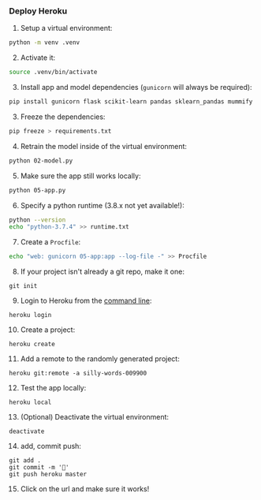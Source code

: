 ### Deploy Heroku

1. Setup a virtual environment:

```sh
python -m venv .venv
```

2. Activate it:

```sh
source .venv/bin/activate
```

3. Install app and model dependencies (`gunicorn` will always be required):

```sh
pip install gunicorn flask scikit-learn pandas sklearn_pandas mummify 
```

3. Freeze the dependencies:

```sh
pip freeze > requirements.txt
```

4. Retrain the model inside of the virtual environment:

```sh
python 02-model.py
```

5. Make sure the app still works locally:

```sh
python 05-app.py
```

6. Specify a python runtime (3.8.x not yet available!):

```sh
python --version
echo "python-3.7.4" >> runtime.txt
```

7. Create a `Procfile`:

```sh
echo "web: gunicorn 05-app:app --log-file -" >> Procfile
```

8. If your project isn't already a git repo, make it one:

```
git init
```

9. Login to Heroku from the [command line](https://devcenter.heroku.com/articles/heroku-cli):

```
heroku login
```

10. Create a project:

```
heroku create
```

11. Add a remote to the randomly generated project:

```
heroku git:remote -a silly-words-009900
```

12. Test the app locally:

```
heroku local
```

13. (Optional) Deactivate the virtual environment:

```
deactivate
```

14. add, commit push:

```
git add .
git commit -m '🚀'
git push heroku master
```

15. Click on the url and make sure it works!